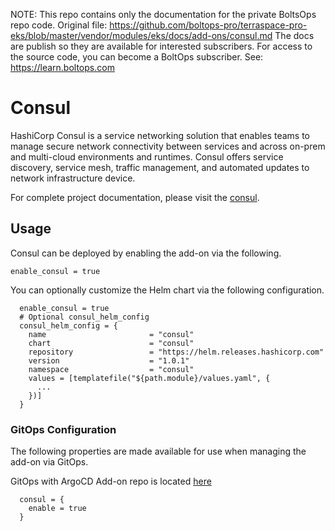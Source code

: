 <!-- note marker start -->
NOTE: This repo contains only the documentation for the private BoltsOps repo code.
Original file: https://github.com/boltops-pro/terraspace-pro-eks/blob/master/vendor/modules/eks/docs/add-ons/consul.md
The docs are publish so they are available for interested subscribers.
For access to the source code, you can become a BoltOps subscriber.
See: https://learn.boltops.com

<!-- note marker end -->

# Consul

HashiCorp Consul is a service networking solution that enables teams to manage secure network connectivity between services and across on-prem and multi-cloud environments and runtimes. Consul offers service discovery, service mesh, traffic management, and automated updates to network infrastructure device.

For complete project documentation, please visit the [consul](https://developer.hashicorp.com/consul/docs/k8s/installation/install).

## Usage

Consul can be deployed by enabling the add-on via the following.

```hcl
enable_consul = true
```

You can optionally customize the Helm chart via the following configuration.

```hcl
  enable_consul = true
  # Optional consul_helm_config
  consul_helm_config = {
    name                       = "consul"
    chart                      = "consul"
    repository                 = "https://helm.releases.hashicorp.com"
    version                    = "1.0.1"
    namespace                  = "consul"
    values = [templatefile("${path.module}/values.yaml", {
      ...
    })]
  }
```

### GitOps Configuration
The following properties are made available for use when managing the add-on via GitOps.

GitOps with ArgoCD Add-on repo is located [here](https://github.com/aws-samples/eks-blueprints-add-ons/blob/main/chart/values.yaml)

```hcl
  consul = {
    enable = true
  }
```
